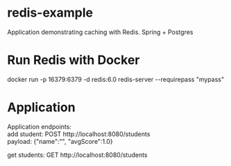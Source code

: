 # redis-example

Application demonstrating caching with Redis. Spring + Postgres

# Run Redis with Docker

docker run -p 16379:6379 -d redis:6.0 redis-server --requirepass "mypass"
# Application
Application endpoints: \
add student: POST http://localhost:8080/students \
payload: {"name":"", "avgScore":1.0} 

get students: GET http://localhost:8080/students

